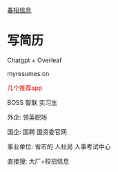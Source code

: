 [春招信息](assets/简历.pdf)

# 写简历
Chatgpt + Overleaf

myresumes.cn

<font color="#ff0000">几个推荐app</font>

BOSS 智联 实习生

外企:
领英职场

国企:
国聘 国资委官网

事业单位:
省市的 人社局 人事考试中心

直接搜: 大厂+校招信息

